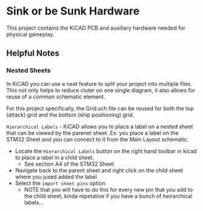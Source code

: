 # Sink or be Sunk Hardware

This project contains the KiCAD PCB and auxiliary hardware needed for physical gameplay.

## Helpful Notes

### Nested Sheets

In KiCAD you can use a neat feature to split your project into multiple files. This not only helps to reduce cluter on one single diagram, it also allows for reuse of a common schematic element.

For this project specifically, the Grid.sch file can be reused for both the top (attack) grid and the bottom (ship positioning) grid.

`Hierarchical Labels` - KiCAD allows you to place a label on a nested sheet that can be viewed by the parenet sheet. Ex: you place a label on the STM32 Sheet and you can connect to it from the Main Layout schematic.

- Locate the `Hierarchical Labels` button on the right hand toolbar in kicad to place a label in a child sheet.
  - See section A4 of the STM32 Sheet
- Navigate back to the parent sheet and right click on the child sheet where you jused added the label
- Select the `import sheet pins` option
  - NOTE that you will have to do this for every new pin that you add to the child sheet, kinda repetative if you have a bunch of heirarchical labels...
